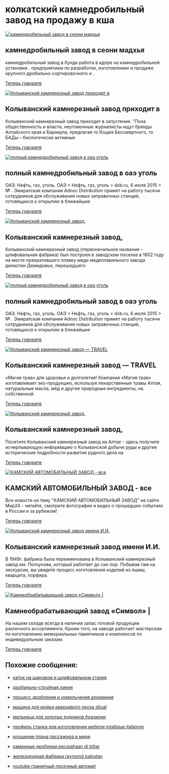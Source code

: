 # колкатский камнедробильный завод на продажу в кша
<a href="https://mnn.zoosnet.net/LR/Chatpre.aspx?id=MNN94995150&p=https://ateliertankink.nl/" target="_blank">![камнедробильный завод в сеони мадхья ](https://github.com/aggregatecrushing/img/raw/main/376.jpg)</a>
## камнедробильный завод в сеони мадхья 
камнедробильный завод в бунди работа в адлре на камнедробильной установке . предприятием по разработке, изготовлению и продаже крупного дробильно-сортировочного и .
<a href="https://mnn.zoosnet.net/LR/Chatpre.aspx?id=MNN94995150&p=https://ateliertankink.nl/" target="_blank">Теперь говорите</a>
<a href="https://mnn.zoosnet.net/LR/Chatpre.aspx?id=MNN94995150&p=https://ateliertankink.nl/" target="_blank">![Колыванский камнерезный завод приходит в ](https://github.com/aggregatecrushing/img/raw/main/701.jpg)</a>
## Колыванский камнерезный завод приходит в 
Колыванский камнерезный завод приходит в запустение. "Пока общественность и власти, неугомонные журналисты ищут бренды Алтайского края и Барнаула, предлагая то Кощея Бессмертного, то БАДы &ndash; биологически активные 
<a href="https://mnn.zoosnet.net/LR/Chatpre.aspx?id=MNN94995150&p=https://ateliertankink.nl/" target="_blank">Теперь говорите</a>
<a href="https://mnn.zoosnet.net/LR/Chatpre.aspx?id=MNN94995150&p=https://ateliertankink.nl/" target="_blank">![полный камнедробильный завод в оаэ уголь ](https://github.com/aggregatecrushing/img/raw/main/255.jpg)</a>
## полный камнедробильный завод в оаэ уголь 
ОАЭ. Нефть, газ, уголь. ОАЭ > Нефть, газ, уголь > dxb.ru, 6 июля 2015 > № . Эмиратская компания Adnoc Distribution примет на работу тысячи сотрудников для обслуживания новых заправочных станций, готовящихся к открытию в ближайшие 
<a href="https://mnn.zoosnet.net/LR/Chatpre.aspx?id=MNN94995150&p=https://ateliertankink.nl/" target="_blank">Теперь говорите</a>
<a href="https://mnn.zoosnet.net/LR/Chatpre.aspx?id=MNN94995150&p=https://ateliertankink.nl/" target="_blank">![Колыванский камнерезный завод, ](https://github.com/aggregatecrushing/img/raw/main/590.jpg)</a>
## Колыванский камнерезный завод, 
Колыванский камнерезный завод (первоначальное название - шлифовальная фабрика) был построен в заводском поселке в 1802 году на месте прекратившего плавку меди медеплавильного завода династии Демидовых, перешедшего 
<a href="https://mnn.zoosnet.net/LR/Chatpre.aspx?id=MNN94995150&p=https://ateliertankink.nl/" target="_blank">Теперь говорите</a>
<a href="https://mnn.zoosnet.net/LR/Chatpre.aspx?id=MNN94995150&p=https://ateliertankink.nl/" target="_blank">![полный камнедробильный завод в оаэ уголь ](https://github.com/aggregatecrushing/img/raw/main/39.jpg)</a>
## полный камнедробильный завод в оаэ уголь 
ОАЭ. Нефть, газ, уголь. ОАЭ > Нефть, газ, уголь > dxb.ru, 6 июля 2015 > № . Эмиратская компания Adnoc Distribution примет на работу тысячи сотрудников для обслуживания новых заправочных станций, готовящихся к открытию в ближайшие 
<a href="https://mnn.zoosnet.net/LR/Chatpre.aspx?id=MNN94995150&p=https://ateliertankink.nl/" target="_blank">Теперь говорите</a>
<a href="https://mnn.zoosnet.net/LR/Chatpre.aspx?id=MNN94995150&p=https://ateliertankink.nl/" target="_blank">![Колыванский камнерезный завод — TRAVEL ](https://github.com/aggregatecrushing/img/raw/main/726.jpg)</a>
## Колыванский камнерезный завод — TRAVEL 
«Магия трав» для здоровья и долголетия! Компания «Магия трав» изготавливает эко-продукцию, используя лекарственные травы Алтая, натуральные масла, мёд и другие природные ингредиенты, на собственной 
<a href="https://mnn.zoosnet.net/LR/Chatpre.aspx?id=MNN94995150&p=https://ateliertankink.nl/" target="_blank">Теперь говорите</a>
<a href="https://mnn.zoosnet.net/LR/Chatpre.aspx?id=MNN94995150&p=https://ateliertankink.nl/" target="_blank">![Колыванский камнерезный завод, ](https://github.com/aggregatecrushing/img/raw/main/371.jpg)</a>
## Колыванский камнерезный завод, 
Посетите Колыванский камнерезный завод на Алтае - здесь получите исчерпывающую информацию о Колыванской добыче руды и другие исторические подробности развития рудного дела на 
<a href="https://mnn.zoosnet.net/LR/Chatpre.aspx?id=MNN94995150&p=https://ateliertankink.nl/" target="_blank">Теперь говорите</a>
<a href="https://mnn.zoosnet.net/LR/Chatpre.aspx?id=MNN94995150&p=https://ateliertankink.nl/" target="_blank">![КАМСКИЙ АВТОМОБИЛЬНЫЙ ЗАВОД - все ](https://github.com/aggregatecrushing/img/raw/main/291.jpg)</a>
## КАМСКИЙ АВТОМОБИЛЬНЫЙ ЗАВОД - все 
Все новости на тему "КАМСКИЙ АВТОМОБИЛЬНЫЙ ЗАВОД" на сайте Мир24 - читайте, смотрите фотографии и видео о прошедших событиях в России и за рубежом!
<a href="https://mnn.zoosnet.net/LR/Chatpre.aspx?id=MNN94995150&p=https://ateliertankink.nl/" target="_blank">Теперь говорите</a>
<a href="https://mnn.zoosnet.net/LR/Chatpre.aspx?id=MNN94995150&p=https://ateliertankink.nl/" target="_blank">![Колыванский камнерезный завод имени И.И. ](https://github.com/aggregatecrushing/img/raw/main/699.jpg)</a>
## Колыванский камнерезный завод имени И.И. 
В 1949г. фабрика была переименована в Колыванский камнерезный завод им. Ползунова, который работает до сих пор. Побывав там на экскурсии, вы увидите процесс изготовления изделий из яшмы, кварцита, порфира. 
<a href="https://mnn.zoosnet.net/LR/Chatpre.aspx?id=MNN94995150&p=https://ateliertankink.nl/" target="_blank">Теперь говорите</a>
<a href="https://mnn.zoosnet.net/LR/Chatpre.aspx?id=MNN94995150&p=https://ateliertankink.nl/" target="_blank">![Камнеобрабатывающий завод «Символ» | ](https://github.com/aggregatecrushing/img/raw/main/6.jpg)</a>
## Камнеобрабатывающий завод «Символ» | 
На нашем складе всегда в наличии запас готовой продукции различного ассортимента. Кроме того, на заводе работает мастерская по изготовлению мемориальных памятников и комплексов по индивидуальным заказам.
<a href="https://mnn.zoosnet.net/LR/Chatpre.aspx?id=MNN94995150&p=https://ateliertankink.nl/" target="_blank">Теперь говорите</a>
## Похожие сообщения:
* [каток на шаровом и шлифовальном станке](%D0%BA%D0%B0%D1%82%D0%BE%D0%BA%20%D0%BD%D0%B0%20%D1%88%D0%B0%D1%80%D0%BE%D0%B2%D0%BE%D0%BC%20%D0%B8%20%D1%88%D0%BB%D0%B8%D1%84%D0%BE%D0%B2%D0%B0%D0%BB%D1%8C%D0%BD%D0%BE%D0%BC%20%D1%81%D1%82%D0%B0%D0%BD%D0%BA%D0%B5.md)
* [дробильно-струйная линия](%D0%B4%D1%80%D0%BE%D0%B1%D0%B8%D0%BB%D1%8C%D0%BD%D0%BE-%D1%81%D1%82%D1%80%D1%83%D0%B9%D0%BD%D0%B0%D1%8F%20%D0%BB%D0%B8%D0%BD%D0%B8%D1%8F.md)
* [процесс дробления и измельчения алюминия](%D0%BF%D1%80%D0%BE%D1%86%D0%B5%D1%81%D1%81%20%D0%B4%D1%80%D0%BE%D0%B1%D0%BB%D0%B5%D0%BD%D0%B8%D1%8F%20%D0%B8%20%D0%B8%D0%B7%D0%BC%D0%B5%D0%BB%D1%8C%D1%87%D0%B5%D0%BD%D0%B8%D1%8F%20%D0%B0%D0%BB%D1%8E%D0%BC%D0%B8%D0%BD%D0%B8%D1%8F.md)
* [машина для мойки кварцевого песка dijual](%D0%BC%D0%B0%D1%88%D0%B8%D0%BD%D0%B0%20%D0%B4%D0%BB%D1%8F%20%D0%BC%D0%BE%D0%B9%D0%BA%D0%B8%20%D0%BA%D0%B2%D0%B0%D1%80%D1%86%D0%B5%D0%B2%D0%BE%D0%B3%D0%BE%20%D0%BF%D0%B5%D1%81%D0%BA%D0%B0%20dijual.md)
* [мельница для золотых рудников бразилии](%D0%BC%D0%B5%D0%BB%D1%8C%D0%BD%D0%B8%D1%86%D0%B0%20%D0%B4%D0%BB%D1%8F%20%D0%B7%D0%BE%D0%BB%D0%BE%D1%82%D1%8B%D1%85%20%D1%80%D1%83%D0%B4%D0%BD%D0%B8%D0%BA%D0%BE%D0%B2%20%D0%B1%D1%80%D0%B0%D0%B7%D0%B8%D0%BB%D0%B8%D0%B8.md)
* [профиль станка для изготовления мебели mtallique italienne](%D0%BF%D1%80%D0%BE%D1%84%D0%B8%D0%BB%D1%8C%20%D1%81%D1%82%D0%B0%D0%BD%D0%BA%D0%B0%20%D0%B4%D0%BB%D1%8F%20%D0%B8%D0%B7%D0%B3%D0%BE%D1%82%D0%BE%D0%B2%D0%BB%D0%B5%D0%BD%D0%B8%D1%8F%20%D0%BC%D0%B5%D0%B1%D0%B5%D0%BB%D0%B8%20mtallique%20italienne.md)
* [крушение плана пассажира в мире](%D0%BA%D1%80%D1%83%D1%88%D0%B5%D0%BD%D0%B8%D0%B5%20%D0%BF%D0%BB%D0%B0%D0%BD%D0%B0%20%D0%BF%D0%B0%D1%81%D1%81%D0%B0%D0%B6%D0%B8%D1%80%D0%B0%20%D0%B2%20%D0%BC%D0%B8%D1%80%D0%B5.md)
* [каменные дробилки perusahaan di blitar](%D0%BA%D0%B0%D0%BC%D0%B5%D0%BD%D0%BD%D1%8B%D0%B5%20%D0%B4%D1%80%D0%BE%D0%B1%D0%B8%D0%BB%D0%BA%D0%B8%20perusahaan%20di%20blitar.md)
* [железорудная фабрика raymond pakistan](%D0%B6%D0%B5%D0%BB%D0%B5%D0%B7%D0%BE%D1%80%D1%83%D0%B4%D0%BD%D0%B0%D1%8F%20%D1%84%D0%B0%D0%B1%D1%80%D0%B8%D0%BA%D0%B0%20raymond%20pakistan.md)
* [youtube гранитный песочный автомат](youtube%20%D0%B3%D1%80%D0%B0%D0%BD%D0%B8%D1%82%D0%BD%D1%8B%D0%B9%20%D0%BF%D0%B5%D1%81%D0%BE%D1%87%D0%BD%D1%8B%D0%B9%20%D0%B0%D0%B2%D1%82%D0%BE%D0%BC%D0%B0%D1%82.md)
